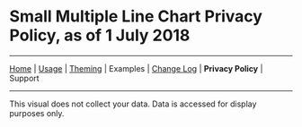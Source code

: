 # Small Multiple Line Chart Privacy Policy, as of 1 July 2018

---
[Home](../readme.md) | [Usage](./usage.md) | [Theming](./theming.md) | Examples | [Change Log](./change_log.md) | **Privacy Policy** | Support

---

This visual does not collect your data. Data is accessed for display purposes only.